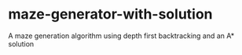 # maze-generator-with-solution
A maze generation algorithm using depth first backtracking and an A* solution
